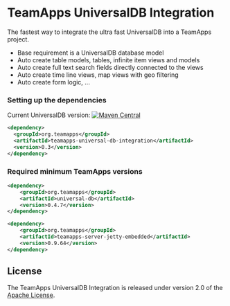 
# TeamApps UniversalDB Integration

The fastest way to integrate the ultra fast UniversalDB into a TeamApps project.

* Base requirement is a UniversalDB database model
* Auto create table models, tables, infinite item views and models
* Auto create full text search fields directly connected to the views
* Auto create time line views, map views with geo filtering
* Auto create form logic, ...

### Setting up the dependencies

Current UniversalDB version: [![Maven Central](https://maven-badges.herokuapp.com/maven-central/org.teamapps/teamapps-universal-db-integration/badge.svg)](https://maven-badges.herokuapp.com/maven-central/org.teamapps/teamapps-universal-db-integration)
```xml
<dependency>
  <groupId>org.teamapps</groupId>
  <artifactId>teamapps-universal-db-integration</artifactId>
  <version>0.3</version>
</dependency>
```

### Required minimum TeamApps versions

```xml
<dependency>
    <groupId>org.teamapps</groupId>
    <artifactId>universal-db</artifactId>
    <version>0.4.7</version>
</dependency>

<dependency>
    <groupId>org.teamapps</groupId>
    <artifactId>teamapps-server-jetty-embedded</artifactId>
    <version>0.9.64</version>
</dependency>
```


## License

The TeamApps UniversalDB Integration is released under version 2.0 of the [Apache License](https://www.apache.org/licenses/LICENSE-2.0).
